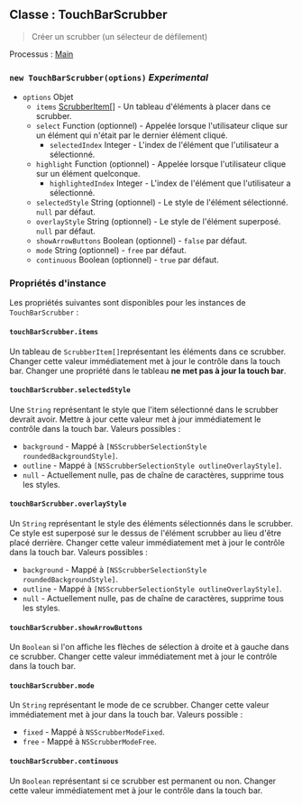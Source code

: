 ## Classe : TouchBarScrubber

> Créer un scrubber (un sélecteur de défilement)

Processus : [Main](../tutorial/application-architecture.md#main-and-renderer-processes)

### `new TouchBarScrubber(options)` *Experimental*

* `options` Objet 
  * `items` [ScrubberItem[]](structures/scrubber-item.md) - Un tableau d'éléments à placer dans ce scrubber.
  * `select` Function (optionnel) - Appelée lorsque l'utilisateur clique sur un élément qui n'était par le dernier élément cliqué. 
    * `selectedIndex` Integer - L'index de l'élément que l'utilisateur a sélectionné.
  * `highlight` Function (optionnel) - Appelée lorsque l'utilisateur clique sur un élément quelconque. 
    * `highlightedIndex` Integer - L'index de l'élément que l'utilisateur a sélectionné.
  * `selectedStyle` String (optionnel) - Le style de l'élément sélectionné. `null` par défaut.
  * `overlayStyle` String (optionnel) - Le style de l'élément superposé. `null` par défaut.
  * `showArrowButtons` Boolean (optionnel) - `false` par défaut.
  * `mode` String (optionnel) - `free` par défaut.
  * `continuous` Boolean (optionnel) - `true` par défaut.

### Propriétés d'instance

Les propriétés suivantes sont disponibles pour les instances de `TouchBarScrubber` :

#### `touchBarScrubber.items`

Un tableau de `ScrubberItem[]`représentant les éléments dans ce scrubber. Changer cette valeur immédiatement met à jour le contrôle dans la touch bar. Changer une propriété dans le tableau **ne met pas à jour la touch bar**.

#### `touchBarScrubber.selectedStyle`

Une `String` représentant le style que l'item sélectionné dans le scrubber devrait avoir. Mettre à jour cette valeur met à jour immédiatement le contrôle dans la touch bar. Valeurs possibles :

* `background` - Mappé à `[NSScrubberSelectionStyle roundedBackgroundStyle]`.
* `outline` - Mappé à `[NSScrubberSelectionStyle outlineOverlayStyle]`.
* `null` - Actuellement nulle, pas de chaîne de caractères, supprime tous les styles.

#### `touchBarScrubber.overlayStyle`

Un `String` représentant le style des éléments sélectionnés dans le scrubber. Ce style est superposé sur le dessus de l'élément scrubber au lieu d'être placé derrière. Changer cette valeur immédiatement met à jour le contrôle dans la touch bar. Valeurs possibles :

* `background` - Mappé à `[NSScrubberSelectionStyle roundedBackgroundStyle]`.
* `outline` - Mappé à `[NSScrubberSelectionStyle outlineOverlayStyle]`.
* `null` - Actuellement nulle, pas de chaîne de caractères, supprime tous les styles.

#### `touchBarScrubber.showArrowButtons`

Un `Boolean` si l'on affiche les flèches de sélection à droite et à gauche dans ce scrubber. Changer cette valeur immédiatement met à jour le contrôle dans la touch bar.

#### `touchBarScrubber.mode`

Un `String` représentant le mode de ce scrubber. Changer cette valeur immédiatement met à jour dans la touch bar. Valeurs possible :

* `fixed` - Mappé à `NSScrubberModeFixed`.
* `free` - Mappé à `NSScrubberModeFree`.

#### `touchBarScrubber.continuous`

Un `Boolean` représentant si ce scrubber est permanent ou non. Changer cette valeur immédiatement met à jour le contrôle dans la touch bar.